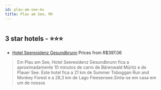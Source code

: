 ```yaml
---
id: plau-am-see-mv
title: Plau am See, MV
---
```


<center><img src="https://i.travelapi.com/hotels/36000000/35630000/35623900/35623832/e0f4235b_z.jpg" alt="" /></center>


##  3 star hotels - ⭐️⭐️⭐️

-    [Hotel Seeresidenz Gesundbrunn](https://www.hurb.com/br/aud/https://www.hurb.com/br/hotels/plau-am-see/hotel-seeresidenz-gesundbrunn-HT-U5VX?cmp=18055) Prices from R$397.06
   > Em Plau am See, Hotel Seeresidenz Gesundbrunn fica a aproximadamente 10 minutos de carro de Bärenwald Müritz e de Plauer See.  Este hotel fica a 21 km de Summer Toboggan Run and Monkey Forest e a 28,3 km de Lago Fleesensee.Sinta-se em casa em um de nossos
